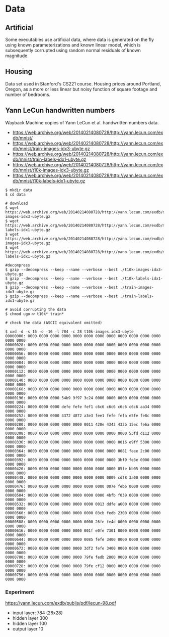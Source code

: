 # Data

## Artificial

Some executables use artificial data, where data is generated on the fly using known parameterizations and known linear model, which is subsequently corrupted using random normal residuals of known magnitude.

## Housing

Data set used in Stanford's CS221 course. Housing prices around Portland, Oregon, as a more or less linear but noisy function of square footage and number of bedrooms.

## Yann LeCun handwritten numbers

Wayback Machine copies of Yann LeCun et al. handwritten numbers data.

- https://web.archive.org/web/20140214080728/http://yann.lecun.com/exdb/mnist/
- https://web.archive.org/web/20140214080728/http://yann.lecun.com/exdb/mnist/train-images-idx3-ubyte.gz
- https://web.archive.org/web/20140214080728/http://yann.lecun.com/exdb/mnist/train-labels-idx1-ubyte.gz
- https://web.archive.org/web/20140214080728/http://yann.lecun.com/exdb/mnist/t10k-images-idx3-ubyte.gz
- https://web.archive.org/web/20140214080728/http://yann.lecun.com/exdb/mnist/t10k-labels-idx1-ubyte.gz

```console
$ mkdir data
$ cd data

# download
$ wget https://web.archive.org/web/20140214080728/http://yann.lecun.com/exdb/mnist/t10k-images-idx3-ubyte.gz
$ wget https://web.archive.org/web/20140214080728/http://yann.lecun.com/exdb/mnist/t10k-labels-idx1-ubyte.gz
$ wget https://web.archive.org/web/20140214080728/http://yann.lecun.com/exdb/mnist/train-images-idx3-ubyte.gz
$ wget https://web.archive.org/web/20140214080728/http://yann.lecun.com/exdb/mnist/train-labels-idx1-ubyte.gz

#decompress
$ gzip --decompress --keep --name --verbose --best ./t10k-images-idx3-ubyte.gz
$ gzip --decompress --keep --name --verbose --best ./t10k-labels-idx1-ubyte.gz
$ gzip --decompress --keep --name --verbose --best ./train-images-idx3-ubyte.gz
$ gzip --decompress --keep --name --verbose --best ./train-labels-idx1-ubyte.gz

# avoid corrupting the data
$ chmod ugo-w t10k* train*

# check the data (ASCII equivalent omitted)

$ xxd -d -s 16 -o -16 -l 784 -c 28 t10k-images.idx3-ubyte
00000000: 0000 0000 0000 0000 0000 0000 0000 0000 0000 0000 0000 0000 0000 0000
00000028: 0000 0000 0000 0000 0000 0000 0000 0000 0000 0000 0000 0000 0000 0000
00000056: 0000 0000 0000 0000 0000 0000 0000 0000 0000 0000 0000 0000 0000 0000
00000084: 0000 0000 0000 0000 0000 0000 0000 0000 0000 0000 0000 0000 0000 0000
00000112: 0000 0000 0000 0000 0000 0000 0000 0000 0000 0000 0000 0000 0000 0000
00000140: 0000 0000 0000 0000 0000 0000 0000 0000 0000 0000 0000 0000 0000 0000
00000168: 0000 0000 0000 0000 0000 0000 0000 0000 0000 0000 0000 0000 0000 0000
00000196: 0000 0000 0000 54b9 9f97 3c24 0000 0000 0000 0000 0000 0000 0000 0000
00000224: 0000 0000 0000 defe fefe fef1 c6c6 c6c6 c6c6 c6c6 aa34 0000 0000 0000
00000252: 0000 0000 0000 4372 4872 a3e3 fee1 fefe fefa e5fe fe8c 0000 0000 0000
00000280: 0000 0000 0000 0000 0000 0011 420e 4343 433b 15ec fe6a 0000 0000 0000
00000308: 0000 0000 0000 0000 0000 0000 0000 0000 0000 53fd d112 0000 0000 0000
00000336: 0000 0000 0000 0000 0000 0000 0000 0000 0016 e9ff 5300 0000 0000 0000
00000364: 0000 0000 0000 0000 0000 0000 0000 0000 0081 feee 2c00 0000 0000 0000
00000392: 0000 0000 0000 0000 0000 0000 0000 0000 3bf9 fe3e 0000 0000 0000 0000
00000420: 0000 0000 0000 0000 0000 0000 0000 0000 85fe bb05 0000 0000 0000 0000
00000448: 0000 0000 0000 0000 0000 0000 0000 0009 cdf8 3a00 0000 0000 0000 0000
00000476: 0000 0000 0000 0000 0000 0000 0000 007e feb6 0000 0000 0000 0000 0000
00000504: 0000 0000 0000 0000 0000 0000 0000 4bfb f039 0000 0000 0000 0000 0000
00000532: 0000 0000 0000 0000 0000 0000 0013 ddfe a600 0000 0000 0000 0000 0000
00000560: 0000 0000 0000 0000 0000 0000 03cb fedb 2300 0000 0000 0000 0000 0000
00000588: 0000 0000 0000 0000 0000 0000 26fe fe4d 0000 0000 0000 0000 0000 0000
00000616: 0000 0000 0000 0000 0000 001f e0fe 7301 0000 0000 0000 0000 0000 0000
00000644: 0000 0000 0000 0000 0000 0085 fefe 3400 0000 0000 0000 0000 0000 0000
00000672: 0000 0000 0000 0000 0000 3df2 fefe 3400 0000 0000 0000 0000 0000 0000
00000700: 0000 0000 0000 0000 0000 79fe fedb 2800 0000 0000 0000 0000 0000 0000
00000728: 0000 0000 0000 0000 0000 79fe cf12 0000 0000 0000 0000 0000 0000 0000
00000756: 0000 0000 0000 0000 0000 0000 0000 0000 0000 0000 0000 0000 0000 0000
```

### Experiment

https://yann.lecun.com/exdb/publis/pdf/lecun-98.pdf

- input layer: 784 (28x28)
- hidden layer 300
- hidden layer 100
- output layer 10
